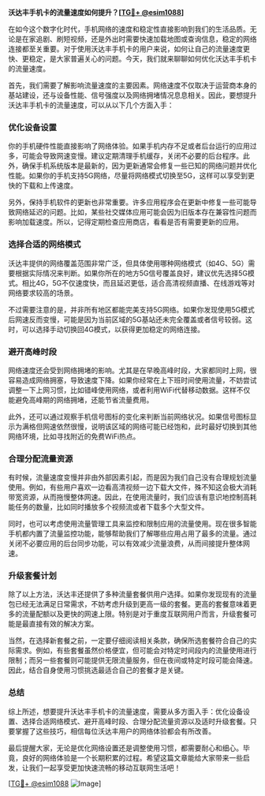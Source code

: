 **沃达丰手机卡的流量速度如何提升？[[TG💪+ @esim1088](https://t.me/s/esim1088)]**

在如今这个数字化时代，手机网络的速度和稳定性直接影响到我们的生活品质。无论是在家追剧、刷短视频，还是外出时需要快速加载地图或查询信息，稳定的网络连接都至关重要。对于使用沃达丰手机卡的用户来说，如何让自己的流量速度更快、更稳定，是大家普遍关心的问题。今天，我们就来聊聊如何优化沃达丰手机卡的流量速度。

首先，我们需要了解影响流量速度的主要因素。网络速度不仅取决于运营商本身的基站建设，还与设备性能、信号强度以及网络拥堵情况息息相关。因此，要想提升沃达丰手机卡的流量速度，可以从以下几个方面入手：

### **优化设备设置**

你的手机硬件性能直接影响了网络体验。如果手机内存不足或者后台运行的应用过多，可能会导致网速变慢。建议定期清理手机缓存，关闭不必要的后台程序。此外，确保手机系统版本是最新的，因为更新通常会修复一些已知的网络问题并优化性能。如果你的手机支持5G网络，尽量将网络模式切换至5G，这样可以享受到更快的下载和上传速度。

另外，保持手机软件的更新也非常重要。许多应用程序会在更新中修复一些可能导致网络延迟的问题。比如，某些社交媒体应用可能会因为旧版本存在兼容性问题而影响加载速度。所以，记得定期检查应用商店，看看是否有需要更新的应用。

### **选择合适的网络模式**

沃达丰提供的网络覆盖范围非常广泛，但具体使用哪种网络模式（如4G、5G）需要根据实际情况来判断。如果你所在的地方5G信号覆盖良好，建议优先选择5G模式。相比4G，5G不仅速度快，而且延迟更低，适合高清视频直播、在线游戏等对网络要求较高的场景。

不过需要注意的是，并非所有地区都能完美支持5G网络。如果你发现使用5G模式后网速反而变慢，可能是因为当前区域的5G基站还未完全覆盖或者信号较弱。这时，可以选择手动切换回4G模式，以获得更加稳定的网络连接。

### **避开高峰时段**

网络速度还会受到网络拥堵的影响。尤其是在早晚高峰时段，大家都同时上网，很容易造成网络拥塞，导致速度下降。如果你经常在上下班时间使用流量，不妨尝试调整一下上网习惯，比如错峰使用网络，或者利用WiFi代替移动数据。这样不仅能避免高峰期的网络拥堵，还能节省流量费用。

此外，还可以通过观察手机信号图标的变化来判断当前网络状况。如果信号图标显示为满格但网速依然很慢，说明该区域的网络可能已经饱和，此时最好切换到其他网络环境，比如寻找附近的免费WiFi热点。

### **合理分配流量资源**

有时候，流量速度变慢并非由外部因素引起，而是因为我们自己没有合理规划流量使用。例如，有些用户喜欢一边看高清视频一边下载大文件，殊不知这会极大消耗带宽资源，从而拖慢整体网速。因此，在使用流量时，我们应该有意识地控制高耗能任务的数量，比如同时播放多个视频流或者下载多个大型文件。

同时，也可以考虑使用流量管理工具来监控和限制应用的流量使用。现在很多智能手机都内置了流量监控功能，能够帮助我们了解哪些应用占用了最多的流量。通过关闭不必要应用的后台同步功能，可以有效减少流量浪费，从而间接提升整体网速。

### **升级套餐计划**

除了以上方法，沃达丰还提供了多种流量套餐供用户选择。如果你发现现有的流量包已经无法满足日常需求，不妨考虑升级到更高一级的套餐。更高的套餐意味着更多的流量配额以及更快的网速上限。特别是对于重度互联网用户而言，升级套餐可能是最直接有效的解决方案。

当然，在选择新套餐之前，一定要仔细阅读相关条款，确保所选套餐符合自己的实际需求。例如，有些套餐虽然价格便宜，但可能会对特定时间段内的流量使用进行限制；而另一些套餐则可能提供无限流量服务，但在夜间或特定时段可能会降速。因此，结合自身使用习惯挑选最适合自己的套餐才是关键。

### **总结**

综上所述，想要提升沃达丰手机卡的流量速度，需要从多方面入手：优化设备设置、选择合适网络模式、避开高峰时段、合理分配流量资源以及适时升级套餐。只要掌握了这些技巧，相信每位沃达丰用户的网络体验都会有所改善。

最后提醒大家，无论是优化网络设置还是调整使用习惯，都需要耐心和细心。毕竟，良好的网络体验是一个长期积累的过程。希望这篇文章能给大家带来一些启发，让我们一起享受更加快速流畅的移动互联网生活吧！

[[TG💪+ @esim1088](https://t.me/s/esim1088) ![Image](https://i.postimg.cc/4NQfJmqS/Snipaste-2025-05-13-00-14-12.png)]